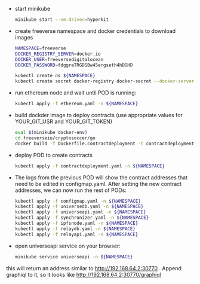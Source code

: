 - start minikube
    ```bash
    minikube start --vm-driver=hyperkit
    ```
- create freeverse namespace and docker credentials to download images
    ```bash
    NAMESPACE=freeverse
    DOCKER_REGISTRY_SERVER=docker.io
    DOCKER_USER=freeversedigitalocean
    DOCKER_PASSWORD=fdggreTRGDSBw45ergseth4hDGHD

    kubectl create ns ${NAMESPACE}
    kubectl create secret docker-registry docker-secret --docker-server=${DOCKER_REGISTRY_SERVER} --docker-username=${DOCKER_USER} --docker-password=${DOCKER_PASSWORD} --docker-email=freeversedigitalocean@freeverse.io -n ${NAMESPACE}
    ```

- run ethereum node and wait until POD is running:
    ```bash
    kubectl apply -f ethereum.yaml -n ${NAMESPACE}
    ```

- build dockder image to deploy contracts (use appropriate values for YOUR_GIT_USR and YOUR_GIT_TOKEN)
    ```bash
    eval $(minikube docker-env)
    cd freeverseio/cryptosoccer/go
    docker build -f Dockerfile.contractdeployment -t contractdeployment:0.0.1 --build-arg GIT_TOKEN_USR=<YOUR_GIT_USER> --build-arg GIT_TOKEN_PWD=<YOUR_GIT_TOKEN> .
    ```

- deploy POD to create contracts
    ```bash
    kubectl apply -f contractdeployment.yaml -n ${NAMESPACE}
    ```

- The logs from the previous POD will show the contract addresses that need to be edited in configmap.yaml. After setting the new contract addresses, we can now run the rest of PODs:

    ```bash
    kubectl apply -f configmap.yaml -n ${NAMESPACE}
    kubectl apply -f universedb.yaml -n ${NAMESPACE}
    kubectl apply -f universeapi.yaml -n ${NAMESPACE}
    kubectl apply -f synchronizer.yaml -n ${NAMESPACE}
    kubectl apply -f ipfsnode.yaml -n ${NAMESPACE}
    kubectl apply -f relaydb.yaml -n ${NAMESPACE}
    kubectl apply -f relayapi.yaml -n ${NAMESPACE}
    ```

- open universeapi service on your browser:
    ```bash
    minikube service universeapi -n ${NAMESPACE}
    ```
this will return an address similar to http://192.168.64.2:30770 . Append graphiql to it, so it looks like http://192.168.64.2:30770/graphiql
